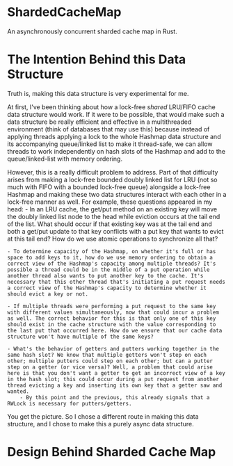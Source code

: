 # ShardedCacheMap
An asynchronously concurrent sharded cache map in Rust.

# The Intention Behind this Data Structure
Truth is, making this data structure is very experimental for me. 

At first, I've been thinking about how a lock-free *shared* LRU/FIFO cache data structure would work. If it were to be possible, that would make such a data structure be really efficient and effective in a multithreaded environment (think of databases that may use this) because instead of applying threads applying a lock to the whole Hashmap data structure and its accompanying queue/linked list to make it thread-safe, we can allow threads to work independently on hash slots of the Hashmap and add to the queue/linked-list with memory ordering.

However, this is a really difficult problem to address. Part of that difficulty arises from making a lock-free bounded doubly linked list for LRU (not so much with FIFO with a bounded lock-free queue) alongside a lock-free Hashmap and making these two data structures interact with each other in a lock-free manner as well. For example, these questions appeared in my head:
    - In an LRU cache, the get/put method on an existing key will move the doubly linked list node to the head while eviction occurs at the tail end of the list. What should occur if that existing key was at the tail end and both a get/put update to that key conflicts with a put key that wants to evict at this tail end? How do we use atomic operations to synchronize all that?

    - To determine capacity of the Hashmap, on whether it's full or has space to add keys to it, how do we use memory ordering to obtain a correct view of the Hashmap's capacity among multiple threads? It's possible a thread could be in the middle of a put operation while another thread also wants to put another key to the cache. It's necessary that this other thread that's initiating a put request needs a correct view of the Hashmap's capacity to determine whether it should evict a key or not.
    
    - If multiple threads were performing a put request to the same key with different values simultaneously, now that could incur a problem as well. The correct behavior for this is that only one of this key should exist in the cache structure with the value corresponding to the last put that occurred here. How do we ensure that our cache data structure won't have multiple of the same keys? 
    
    - What's the behavior of getters and putters working together in the same hash slot? We know that multiple getters won't step on each other; multiple putters could step on each other; but can a putter step on a getter (or vice versa)? Well, a problem that could arise here is that you don't want a getter to get an incorrect view of a key in the hash slot; this could occur during a put request from another thread evicting a key and inserting its own key that a getter saw and wanted.
        - By this point and the previous, this already signals that a RWLock is necessary for putters/getters. 

You get the picture. So I chose a different route in making this data structure, and I chose to make this a purely async data structure.

# Design Behind Sharded Cache Map